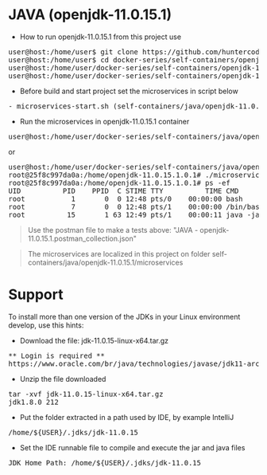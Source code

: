 # JAVA (openjdk-11.0.15.1)

- How to run openjdk-11.0.15.1 from this project use

<pre>
user@host:/home/user$ git clone https://github.com/huntercodexs/docker-series.git .
user@host:/home/user$ cd docker-series/self-containers/openjdk-11.0.15.1
user@host:/home/user/docker-series/self-containers/openjdk-11.0.15.1$ docker-compose up --build
user@host:/home/user/docker-series/self-containers/openjdk-11.0.15.1$ docker-compose start
</pre>

- Before build and start project set the microservices in script below

<pre>
- microservices-start.sh (self-containers/java/openjdk-11.0.15.1/microservices/microservices-start.sh)
</pre>

- Run the microservices in openjdk-11.0.15.1 container

<pre>
user@host:/home/user/docker-series/self-containers/java/openjdk-11.0.15.1$ docker exec -it openjdk-11.0.15.1 ./microservices-start.sh
</pre>

or

<pre>
user@host:/home/user/docker-series/self-containers/java/openjdk-11.0.15.1$ docker exec -it openjdk-11.0.15.1 /bin/bash
root@25f8c997da0a:/home/openjdk-11.0.15.1.0.1# ./microservices-start.sh
root@25f8c997da0a:/home/openjdk-11.0.15.1.0.1# ps -ef
UID          PID    PPID  C STIME TTY          TIME CMD
root           1       0  0 12:48 pts/0    00:00:00 bash
root           7       0  0 12:48 pts/1    00:00:00 /bin/bash
root          15       1 63 12:49 pts/1    00:00:11 java -jar SIMPLE-API-USERS-0.0.1-SNAPSHOT.jar
</pre>

> Use the postman file to make a tests above: "JAVA - openjdk-11.0.15.1.postman_collection.json"

> The microservices are localized in this project on folder self-containers/java/openjdk-11.0.15.1/microservices


# Support

To install more than one version of the JDKs in your Linux environment develop, use this hints:

- Download the file: jdk-11.0.15-linux-x64.tar.gz
<pre>
** Login is required **
https://www.oracle.com/br/java/technologies/javase/jdk11-archive-downloads.html
</pre>

- Unzip the file downloaded
<pre>
tar -xvf jdk-11.0.15-linux-x64.tar.gz
jdk1.8.0_212
</pre>

- Put the folder extracted in a path used by IDE, by example IntelliJ
<pre>
/home/${USER}/.jdks/jdk-11.0.15
</pre>

- Set the IDE runnable file to compile and execute the jar and java files
<pre>
JDK Home Path: /home/${USER}/.jdks/jdk-11.0.15
</pre>

